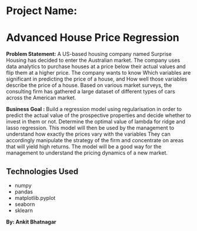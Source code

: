 # Project Name:
# Advanced House Price Regression

**Problem Statement:**
A US-based housing company named Surprise Housing has decided to enter the Australian market. The company uses data analytics to purchase houses at a price below their actual values and flip them at a higher price. The company wants to know
Which variables are significant in predicting the price of a house, and
How well those variables describe the price of a house. Based on various market surveys, the consulting firm has gathered a large dataset of different types of cars across the American market.


**Business Goal :**
Build a regression model using regularisation in order to predict the actual value of the prospective properties and decide whether to invest in them or not.
Determine the optimal value of lambda for ridge and lasso regression.
This model will then be used by the management to understand how exactly the prices vary with the variables
They can accordingly manipulate the strategy of the firm and concentrate on areas that will yield high returns.
The model will be a good way for the management to understand the pricing dynamics of a new market.

## Technologies Used
* numpy
* pandas
* matplotlib.pyplot
* seaborn
* sklearn

**By:
Ankit Bhatnagar**

